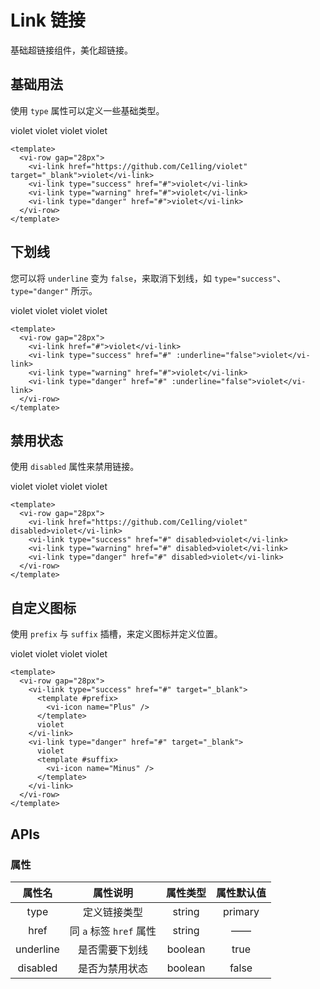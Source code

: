 # Link 链接

基础超链接组件，美化超链接。

## 基础用法

使用 `type` 属性可以定义一些基础类型。

<div class="examples">
  <vi-row gap="28px">
    <vi-link href="https://github.com/Ce1ling/violet" target="_blank">violet</vi-link>
    <vi-link type="success" href="#">violet</vi-link>
    <vi-link type="warning" href="#">violet</vi-link>
    <vi-link type="danger" href="#">violet</vi-link>
  </vi-row>
</div>

```vue
<template>
  <vi-row gap="28px">
    <vi-link href="https://github.com/Ce1ling/violet" target="_blank">violet</vi-link>
    <vi-link type="success" href="#">violet</vi-link>
    <vi-link type="warning" href="#">violet</vi-link>
    <vi-link type="danger" href="#">violet</vi-link>
  </vi-row>
</template>
```

## 下划线

您可以将 `underline` 变为 `false`，来取消下划线，如 `type="success"`、`type="danger"` 所示。

<div class="examples">
  <vi-row gap="28px">
    <vi-link href="#">violet</vi-link>
    <vi-link type="success" href="#" :underline="false">violet</vi-link>
    <vi-link type="warning" href="#">violet</vi-link>
    <vi-link type="danger" href="#" :underline="false">violet</vi-link>
  </vi-row>
</div>

```vue
<template>
  <vi-row gap="28px">
    <vi-link href="#">violet</vi-link>
    <vi-link type="success" href="#" :underline="false">violet</vi-link>
    <vi-link type="warning" href="#">violet</vi-link>
    <vi-link type="danger" href="#" :underline="false">violet</vi-link>
  </vi-row>
</template>
```

## 禁用状态

使用 `disabled` 属性来禁用链接。

<div class="examples">
  <vi-row gap="28px">
    <vi-link href="https://github.com/Ce1ling/violet" disabled>violet</vi-link>
    <vi-link type="success" href="#" disabled>violet</vi-link>
    <vi-link type="warning" href="#" disabled>violet</vi-link>
    <vi-link type="danger" href="#" disabled>violet</vi-link>
  </vi-row>
</div>

```vue
<template>
  <vi-row gap="28px">
    <vi-link href="https://github.com/Ce1ling/violet" disabled>violet</vi-link>
    <vi-link type="success" href="#" disabled>violet</vi-link>
    <vi-link type="warning" href="#" disabled>violet</vi-link>
    <vi-link type="danger" href="#" disabled>violet</vi-link>
  </vi-row>
</template>
```

## 自定义图标

使用 `prefix` 与 `suffix` 插槽，来定义图标并定义位置。

<div class="examples">
  <vi-row gap="28px">
    <vi-link type="success" href="#" target="_blank"> 
      <template #prefix>
        <vi-icon name="Plus" />
      </template>
      violet
    </vi-link>
    <vi-link type="danger" href="#" target="_blank"> 
      violet
      <template #suffix>
        <vi-icon name="Minus" />
      </template>
    </vi-link>
    <vi-link type="success" href="#" target="_blank" disabled> 
      <template #prefix>
        <vi-icon name="Plus" cursor="inherit" />
      </template>
      violet
    </vi-link>
    <vi-link type="danger" href="#" target="_blank" disabled> 
      violet
      <template #suffix>
        <vi-icon name="Minus" cursor="inherit" />
      </template>
    </vi-link>
  </vi-row>
</div>

```vue
<template>
  <vi-row gap="28px">
    <vi-link type="success" href="#" target="_blank"> 
      <template #prefix>
        <vi-icon name="Plus" />
      </template>
      violet
    </vi-link>
    <vi-link type="danger" href="#" target="_blank"> 
      violet
      <template #suffix>
        <vi-icon name="Minus" />
      </template>
    </vi-link>
  </vi-row>
</template>
```

## APIs

### 属性

| 属性名 | 属性说明 | 属性类型 | 属性默认值 |
| :---: | :---: | :---: | :---: |
| type | 定义链接类型 | string | primary |
| href | 同 `a` 标签 `href` 属性 | string | —— |
| underline | 是否需要下划线 | boolean | true |
| disabled | 是否为禁用状态 | boolean | false |